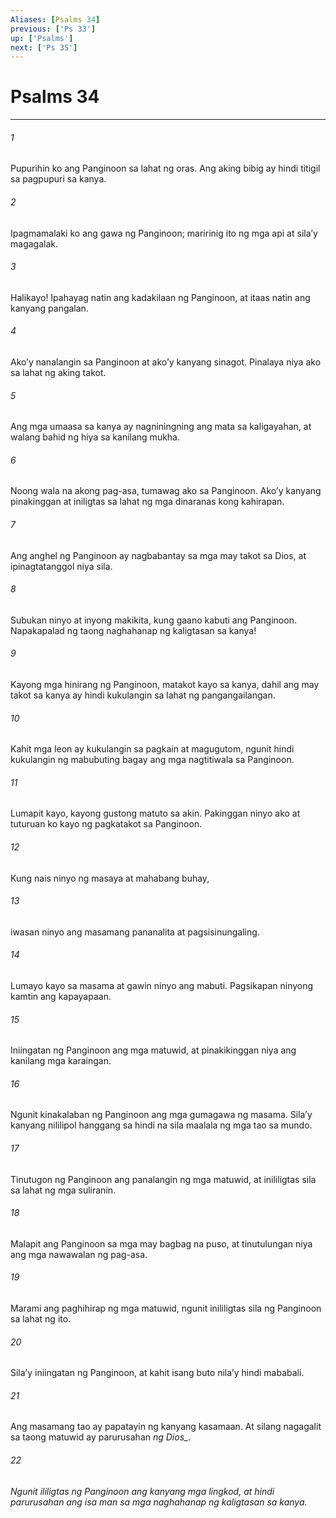 ```yaml
---
Aliases: [Psalms 34]
previous: ['Ps 33']
up: ['Psalms']
next: ['Ps 35']
---
```

# Psalms 34

***






















###### 1 










Pupurihin ko ang Panginoon sa lahat ng oras. Ang aking bibig ay hindi titigil sa pagpupuri sa kanya. 





















###### 2 










Ipagmamalaki ko ang gawa ng Panginoon; maririnig ito ng mga api at silaʼy magagalak. 





















###### 3 










Halikayo! Ipahayag natin ang kadakilaan ng Panginoon, at itaas natin ang kanyang pangalan. 





















###### 4 










Akoʼy nanalangin sa Panginoon at akoʼy kanyang sinagot. Pinalaya niya ako sa lahat ng aking takot. 





















###### 5 










Ang mga umaasa sa kanya ay nagniningning ang mata sa kaligayahan, at walang bahid ng hiya sa kanilang mukha. 





















###### 6 










Noong wala na akong pag-asa, tumawag ako sa Panginoon. Akoʼy kanyang pinakinggan at iniligtas sa lahat ng mga dinaranas kong kahirapan. 





















###### 7 










Ang anghel ng Panginoon ay nagbabantay sa mga may takot sa Dios, at ipinagtatanggol niya sila. 





















###### 8 










Subukan ninyo at inyong makikita, kung gaano kabuti ang Panginoon. Napakapalad ng taong naghahanap ng kaligtasan sa kanya! 





















###### 9 










Kayong mga hinirang ng Panginoon, matakot kayo sa kanya, dahil ang may takot sa kanya ay hindi kukulangin sa lahat ng pangangailangan. 





















###### 10 










Kahit mga leon ay kukulangin sa pagkain at magugutom, ngunit hindi kukulangin ng mabubuting bagay ang mga nagtitiwala sa Panginoon. 





















###### 11 










Lumapit kayo, kayong gustong matuto sa akin. Pakinggan ninyo ako at tuturuan ko kayo ng pagkatakot sa Panginoon. 





















###### 12 










Kung nais ninyo ng masaya at mahabang buhay, 





















###### 13 










iwasan ninyo ang masamang pananalita at pagsisinungaling. 





















###### 14 










Lumayo kayo sa masama at gawin ninyo ang mabuti. Pagsikapan ninyong kamtin ang kapayapaan. 





















###### 15 










Iniingatan ng Panginoon ang mga matuwid, at pinakikinggan niya ang kanilang mga karaingan. 





















###### 16 










Ngunit kinakalaban ng Panginoon ang mga gumagawa ng masama. Silaʼy kanyang nililipol hanggang sa hindi na sila maalala ng mga tao sa mundo. 





















###### 17 










Tinutugon ng Panginoon ang panalangin ng mga matuwid, at inililigtas sila sa lahat ng mga suliranin. 





















###### 18 










Malapit ang Panginoon sa mga may bagbag na puso, at tinutulungan niya ang mga nawawalan ng pag-asa. 





















###### 19 










Marami ang paghihirap ng mga matuwid, ngunit inililigtas sila ng Panginoon sa lahat ng ito. 





















###### 20 










Silaʼy iniingatan ng Panginoon, at kahit isang buto nilaʼy hindi mababali. 





















###### 21 










Ang masamang tao ay papatayin ng kanyang kasamaan. At silang nagagalit sa taong matuwid ay parurusahan <i class="trans-change">ng Dios_. 





















###### 22 










Ngunit ililigtas ng Panginoon ang kanyang mga lingkod, at hindi parurusahan ang isa man sa mga naghahanap ng kaligtasan sa kanya.
